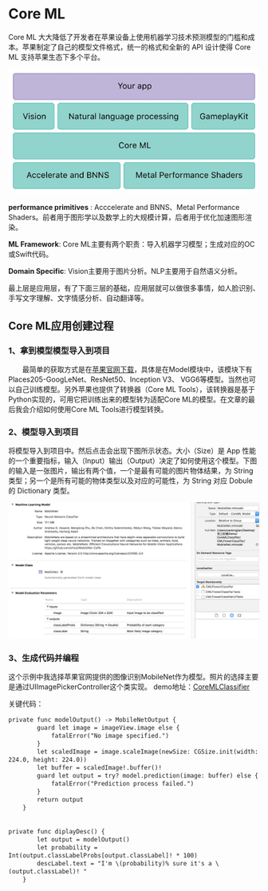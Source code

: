 # Core ML

Core ML 大大降低了开发者在苹果设备上使用机器学习技术预测模型的门槛和成本。苹果制定了自己的模型文件格式，统一的格式和全新的 API 设计使得 Core ML 支持苹果生态下多个平台。

![](media/15262781134516/15262781536717.jpg)

**performance primitives** : Acccelerate and BNNS、Metal Performance Shaders。前者用于图形学以及数学上的大规模计算，后者用于优化加速图形渲染。

**ML Framework**: Core ML主要有两个职责：导入机器学习模型；生成对应的OC或Swift代码。

**Domain Specific**: Vision主要用于图片分析。NLP主要用于自然语义分析。

最上层是应用层，有了下面三层的基础，应用层就可以做很多事情，如人脸识别、手写文字理解、文字情感分析、自动翻译等。



## Core ML应用创建过程
### 1、拿到模型模型导入到项目

　　最简单的获取方式是在[苹果官网下载](https://developer.apple.com/machine-learning/)，具体是在Model模块中，该模块下有Places205-GoogLeNet、ResNet50、Inception V3、 VGG6等模型。当然也可以自己训练模型。另外苹果也提供了转换器（Core ML Tools），该转换器是基于Python实现的，可用它把训练出来的模型转为适配Core ML的模型。在文章的最后我会介绍如何使用Core ML Tools进行模型转换。
　　
###  2、模型导入到项目

 将模型导入到项目中。然后点击会出现下图所示状态。大小（Size）是 App 性能的一个重要指标，输入（Input）输出（Output）决定了如何使用这个模型。下图的输入是一张图片，输出有两个值，一个是最有可能的图片物体结果，为 String 类型；另一个是所有可能的物体类型以及对应的可能性，为 String 对应 Dobule 的 Dictionary 类型。

![](media/15262781134516/15262782982692.jpg)

 

 

### 3、生成代码并编程

这个示例中我选择苹果官网提供的图像识别MobileNet作为模型。照片的选择主要是通过UIImagePickerController这个类实现。
demo地址：[CoreMLClassifier](https://github.com/Caolongs/CoreMLClassifier)

关键代码：

```
private func modelOutput() -> MobileNetOutput {
        guard let image = imageView.image else {
            fatalError("No image specified.")
        }
        let scaledImage = image.scaleImage(newSize: CGSize.init(width: 224.0, height: 224.0))
        let buffer = scaledImage!.buffer()!
        guard let output = try? model.prediction(image: buffer) else {
            fatalError("Prediction process failed.")
        }
        return output
    }


private func diplayDesc() {
        let output = modelOutput()
        let probability = Int(output.classLabelProbs[output.classLabel]! * 100)
        descLabel.text = "I'm \(probability)% sure it's a \(output.classLabel)! "
    }
```


